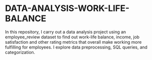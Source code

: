 # DATA-ANALYSIS-WORK-LIFE-BALANCE

 In this repository, I carry out a data analysis project using an employee_review dataset to find out work-life balance, income, job satisfaction and other rating metrics that overall make working more fulfilling for employees. I explore data preprocessing, SQL queries, and categorization.

 
